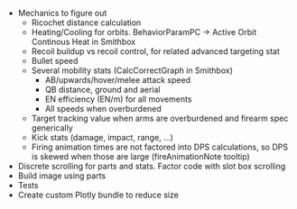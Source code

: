 * Mechanics to figure out
	* Ricochet distance calculation
	* Heating/Cooling for orbits. BehaviorParamPC -> Active Orbit Continous Heat in Smithbox
	* Recoil buildup vs recoil control, for related advanced targeting stat
	* Bullet speed
	* Several mobility stats (CalcCorrectGraph in Smithbox)
		* AB/upwards/hover/melee attack speed
		* QB distance, ground and aerial
		* EN efficiency (EN/m) for all movements
		* All speeds when overburdened
	* Target tracking value when arms are overburdened and firearm spec generically
	* Kick stats (damage, impact, range, ...)
	* Firing animation times are not factored into DPS calculations, so DPS is skewed when 
	  those are large (fireAnimationNote tooltip)
* Discrete scrolling for parts and stats. Factor code with slot box scrolling
* Build image using parts
* Tests
* Create custom Plotly bundle to reduce size